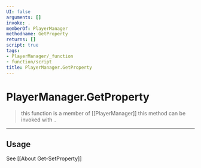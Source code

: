 ```yaml
---
UI: false
arguments: []
invoke: .
memberOf: PlayerManager
methodname: GetProperty
returns: []
script: true
tags:
- PlayerManager/_function
- function/script
title: PlayerManager.GetProperty
---
```

# PlayerManager.GetProperty
> this function is a member of [[PlayerManager]]
> this method can be invoked with `.`
-----
## Usage
See [[About Get-SetProperty]]
